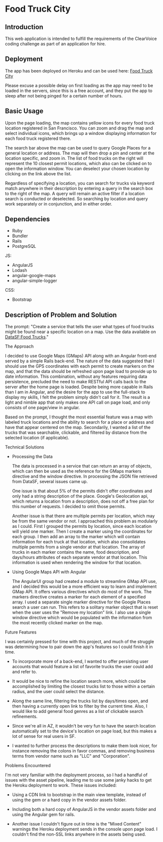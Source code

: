 # Food Truck City

## Introduction

This web application is intended to fulfill the requirements of the ClearVoice coding challenge as part of an application for hire.

## Deployment

The app has been deployed on Heroku and can be used here: [Food Truck City](https://food-truck-city.herokuapp.com/)

Please excuse a possible delay on first loading as the app may need to be loaded in the servers, since this is a free account, and they put the app to sleep after not being pinged for a certain number of hours.

## Basic Usage

Upon the page loading, the map contains yellow icons for every food truck location registered in San Francisco. You can zoom and drag the map and select individual icons, which brings up a window displaying information for each food truck registered there.

The search bar above the map can be used to query Google Places for a general location or address. The map will then drop a pin and center at the location specific, and zoom in. The list of food trucks on the right will represent the 10 closest permit locations, which also can be clicked on to open the information window. You can deselect your chosen location by clicking on the link above the list.

Regardless of specifying a location, you can search for trucks via keyword match anywhere in their description by entering a query in the search box to the right of the map. A query will remain an active filter if a location search is conducted or deselected. So searching by location and query work separately or in conjunction, and in either order.

## Dependencies

* Ruby
* Bundler
* Rails
* PostgreSQL

JS:
* AngularJS
* Lodash
* angular-google-maps
* angular-simple-logger

CSS:
* Bootstrap

## Description of Problem and Solution

The prompt: "Create a service that tells the user what types of food trucks might be found near a specific location on a map. Use the data available on [DataSF:Food Trucks](https://data.sfgov.org/Economy-and-Community/Mobile-Food-Facility-Permit/rqzj-sfat)."

The Approach

  I decided to use Google Maps (GMaps) API along with an Angular front-end served by a simple Rails back-end. The nature of the data suggested that I should use the GPS coordinates with each permit to create markers on the map, and that the data should be refreshed upon page load to provide up to date information. This combination, without any features requiring data persistence, precluded the need to make RESTful API calls back to the server after the home page is loaded. Despite being more capable in Rails than I am in Angular, and the desire for the app to use the full-stack to display my skills, I felt the problem simply didn't call for it. The result is a light and nimble app that only makes one API call on page load, and only consists of one page/view in angular.

  Based on the prompt, I thought the most essential feature was a map with labeled truck locations and the ability to search for a place or address and have that appear centered on the map. Secondarily, I wanted a list of the trucks that was searchable, clickable, and filtered by distance from the selected location (if applicable).

Technical Solutions

* Processing the Data

  The data is processed in a service that can return an array of objects, which can then be used as the reference for the GMaps markers directive and the window directive. In processing the JSON file retrieved from DataSF, several issues came up.

  One issue is that about 5% of the permits didn't offer coordinates and only had a string description of the place. Google's Geolocation api, which returns a location from a description, does not off a free plan for this number of requests. I decided to omit those permits.

  Another issue is that there are multiple permits per location, which may be from the same vendor or not. I approached this problem as modularly as I could. First I grouped the permits by location, since each location will yield one marker. Then I create a marker using the coordinates for each group. I then add an array to the marker which will contain information for each truck at that location, which also consolidates multiple permits from a single vendor at that location. The array of trucks in each marker contains the name, food description, and days/hours attributes of each separate vendor at that location. This information is used when rendering the window for that location.

* Using Google Maps API with Angular

  The AngularUI group had created a module to streamline GMap API use, and I decided this would be a more efficient way to learn and implement GMap API. It offers various directives which do most of the work. The markers directive creates a marker for each element of a specified array. I used a separate single marker directive for the Google Places search a user can run. This refers to a solitary marker object that is reset when the user uses the "Remove my location" link. I also use a single window directive which would be populated with the information from the most recently clicked marker on the map.


Future Features

  I was certainly pressed for time with this project, and much of the struggle was determining how to pair down the app's features so I could finish it in time.

  * To incorporate more of a back-end, I wanted to offer persisting user accounts that would feature a list of favorite trucks the user could add and refer to.

  * It would be nice to refine the location search more, which could be accomplished by limiting the closest trucks list to those within a certain radius, and the user could select the distance.

  * Along the same line, filtering the trucks list by days/times open, and then having a currently open link to filter by the current time. Also, I would like to add general food genres as a list of clickable search refinements.

  * Since we're all in AZ, it wouldn't be very fun to have the search location automatically set to the device's location on page load, but this makes a lot of sense for real users in SF.

  * I wanted to further process the descriptions to make them look nicer, for instance removing the colons in favor commas, and removing business terms from vendor name such as "LLC" and "Corporation".

Problems Encountered

  I'm not very familiar with the deployment process, so I had a handful of issues with the asset pipeline, leading me to use some janky hacks to get the Heroku deployment to work. These issues included:

  * Using a CDN link to bootstrap in the main view template, instead of using the gem or a hard copy in the vendor assets folder.

  * Including both a hard copy of AngularJS in the vendor assets folder and using the Angular gem for rails.

  * Another issue I couldn't figure out in time is the "Mixed Content" warnings the Heroku deployment sends in the console upon page load. I couldn't find the non-SSL links anywhere in the assets being used.
